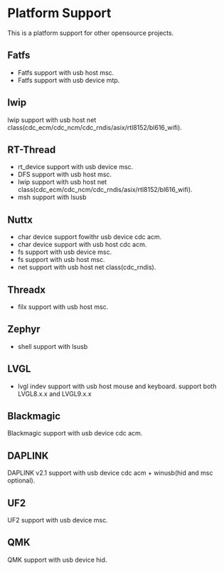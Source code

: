 # Platform Support

This is a platform support for other opensource projects.


## Fatfs

- Fatfs support with usb host msc.
- Fatfs support with usb device mtp.

## lwip

lwip support with usb host net class(cdc_ecm/cdc_ncm/cdc_rndis/asix/rtl8152/bl616_wifi).

## RT-Thread

- rt_device support with usb device msc.
- DFS support with usb host msc.
- lwip support with usb host net class(cdc_ecm/cdc_ncm/cdc_rndis/asix/rtl8152/bl616_wifi).
- msh support with lsusb


## Nuttx

- char device support fowithr usb device cdc acm.
- char device support with usb host cdc acm.
- fs support with usb device msc.
- fs support with usb host msc.
- net support with usb host net class(cdc_rndis).

## Threadx

- filx support with usb host msc.

## Zephyr

- shell support with lsusb

## LVGL

- lvgl indev support with usb host mouse and keyboard. support both LVGL8.x.x and LVGL9.x.x

## Blackmagic

Blackmagic support with usb device cdc acm.

## DAPLINK

DAPLINK v2.1 support with usb device cdc acm + winusb(hid and msc optional).

## UF2

UF2 support with usb device msc.

## QMK

QMK support with usb device hid.